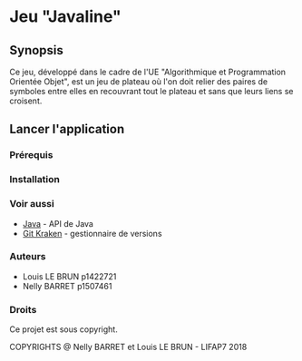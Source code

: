 # Jeu "Javaline"

## Synopsis

Ce jeu, développé dans le cadre de l'UE "Algorithmique et Programmation Orientée Objet", est un jeu de plateau où l'on doit relier des paires de symboles entre elles en recouvrant tout le plateau et sans que leurs liens se croisent.

## Lancer l'application

### Prérequis



### Installation



### Voir aussi 

* [Java](https://docs.oracle.com/javase/7/docs/api/) - API de Java
* [Git Kraken](https://www.gitkraken.com/) - gestionnaire de versions

### Auteurs

* Louis LE BRUN   p1422721
* Nelly BARRET    p1507461

### Droits

Ce projet est sous copyright.

COPYRIGHTS @ Nelly BARRET et Louis LE BRUN - LIFAP7 2018
